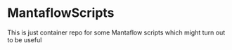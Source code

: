 # MantaflowScripts

This is just container repo for some Mantaflow scripts which might turn out to be useful
